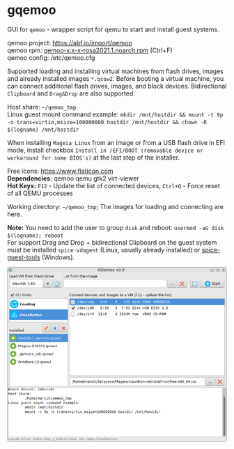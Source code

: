 # gqemoo
GUI for `qemoo` - wrapper script for qemu to start and install guest systems.  
  
qemoo project: https://abf.io/import/qemoo  
qemoo rpm: [qemoo-x.x-x-rosa2021.1.noarch.rpm](https://mirror.yandex.ru/rosa/rosa2021.1/repository/x86_64/contrib/release) (Ctrl+F)  
qemoo config: /etc/qemoo.cfg  
  
Supported loading and installing virtual machines from flash drives, images and already installed images `*.qcow2`. Before booting a virtual machine, you can connect additional flash drives, images, and block devices. Bidirectional `Clipboard` and `Drag&Drop` are also supported.  
  
Host share:	`~/qemoo_tmp`  
Linux guest mount command example: `mkdir /mnt/hostdir && mount -t 9p -o trans=virtio,msize=100000000 hostdir /mnt/hostdir && chown -R $(logname) /mnt/hostdir`
  
When installing `Mageia Linux` from an image or from a USB flash drive in EFI mode, install checkbox `Install in /EFI/BOOT (removable device or workaround for some BIOS's)` at the last step of the installer.
  
Free icons: https://www.flaticon.com  
**Dependencies:** qemoo qemu gtk2 virt-viewer  
**Hot Keys:** `F12` - Update the list of connected devices, `Ctrl+Q` - Force reset of all QEMU processes  
  
Working directory: `~/qemoo_tmp`; The images for loading and connecting are here.  
  
**Note:** You need to add the user to group `disk` and reboot: `usermod -aG disk $(logname); reboot`  
For support Drag and Drop + bidirectional Clipboard on the guest system must be installed `spice-vdagent` (Linux, usually already installed) or [spice-guest-tools](https://www.spice-space.org/download/windows/spice-guest-tools/spice-guest-tools-latest.exe) (Windows).  
  
![](https://github.com/AKotov-dev/gqemoo/blob/main/ScreenShot6.png)
